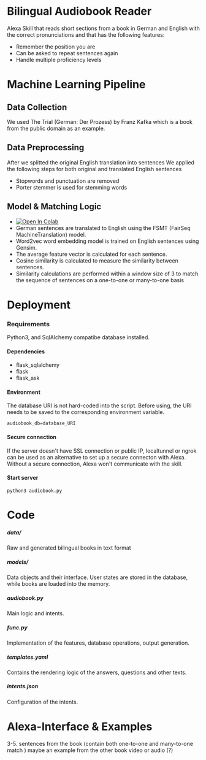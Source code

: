 # Bilingual Audiobook Reader 

Alexa Skill that reads short sections from a book in German and English with the correct pronunciations and that has the following features:
* Remember the position you are
* Can be asked to repeat sentences again
* Handle multiple proficiency levels


# Machine Learning Pipeline

## Data Collection
We used The Trial (German: Der Prozess) by Franz Kafka which is a book from the public domain as an example.

## Data Preprocessing
After we splitted the original English translation into sentences 
We applied the following steps for both original and translated English sentences 
* Stopwords and punctuation are removed 
* Porter stemmer is used for stemming words

## Model & Matching Logic
* [![Open In Colab](https://colab.research.google.com/assets/colab-badge.svg)](https://colab.research.google.com/github/Ra0k/alexa_skill_bilingual_audiobook/blob/main/bilingual_reader.ipynb)
* German sentences are translated to English using the FSMT (FairSeq MachineTranslation) model.
* Word2vec word embedding model is trained on English sentences using Gensim.
* The average feature vector is calculated for each sentence. 
* Cosine similarity is calculated to measure the similarity between sentences.
* Similarity calculations are performed within a window size of 3 to match the sequence of sentences on a one-to-one or many-to-one basis


# Deployment 
### Requirements
Python3, and SqlAlchemy compatibe database installed.

#### Dependencies
- flask_sqlalchemy
- flask
- flask_ask

#### Environment
The database URI is not hard-coded into the script. Before using, the URI needs to be saved to the corresponding environment variable. 

```audiobook_db=database_URI```

#### Secure connection
If the server doesn't have SSL connection or public IP, localtunnel or ngrok can be used as an alternative to set up a secure connecton with Alexa. Without a secure connection, Alexa won't communicate with the skill. 

#### Start server

```python3 audiobook.py```

# Code

##### data/
Raw and generated bilingual books in text format

##### models/
Data objects and their interface. User states are stored in the database, while books are loaded into the memory. 

##### audiobook.py
Main logic and intents. 

##### func.py
Implementation of the features, database operations, output generation. 

##### templates.yaml
Contains the rendering logic of the answers, questions and other texts.

##### intents.json
Configuration of the intents. 


# Alexa-Interface & Examples

3-5. sentences from the book (contain both one-to-one and many-to-one match )
maybe an example from the other book 
video or audio (?)

